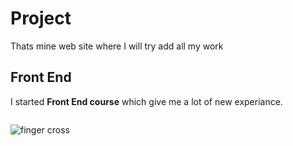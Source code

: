 # Project
Thats mine web site where I will try add all my work
## Front End 
I started **Front End course** which give me a lot of new experiance.
```so finger cross
```
![finger cross](https://em-content.zobj.net/source/animated-noto-color-emoji/356/crossed-fingers_1f91e.gif)
